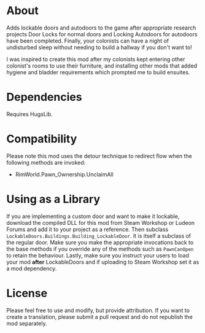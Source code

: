 # About
Adds lockable doors and autodoors to the game after appropriate research projects Door Locks for normal doors and Locking Autodoors for autodoors have been completed. Finally, your colonists can have a night of undisturbed sleep without needing to build a hallway if you don't want to!

I was inspired to create this mod after my colonists kept entering other colonist's rooms to use their furniture, and installing other mods that added hygiene and bladder requirements which prompted me to build ensuites.

# Dependencies
Requires HugsLib.

# Compatibility
Please note this mod uses the detour technique to redirect flow when the following methods are invoked:
* RimWorld.Pawn_Ownership.UnclaimAll

# Using as a Library
If you are implementing a custom door and want to make it lockable, download the compiled DLL for this mod from Steam Workshop or Ludeon Forums and add it to your project as a reference. Then subclass `LockableDoors.Buildings.Building_LockableDoor`. It is itself a subclass of the regular door. Make sure you make the appropriate invocations back to the base methods if you override any of the methods such as `PawnCanOpen` to retain the behaviour. Lastly, make sure you instruct your users to load your mod **after** LockableDoors and if uploading to Steam Workshop set it as a mod dependency.

# License
Please feel free to use and modify, but provide attribution. If you want to create a translation, please submit a pull request and do not republish the mod separately.